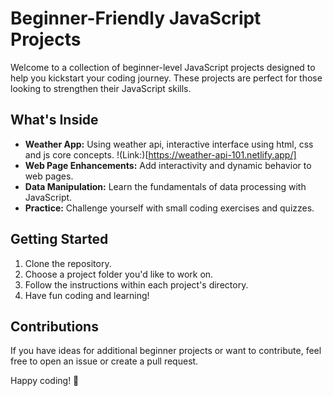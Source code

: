 # Beginner-Friendly JavaScript Projects

Welcome to a collection of beginner-level JavaScript projects designed to help you kickstart your coding journey. These projects are perfect for those looking to strengthen their JavaScript skills.

## What's Inside

- **Weather App:** Using weather api, interactive interface using html, css and js core concepts. !(Link:)[https://weather-api-101.netlify.app/]
- **Web Page Enhancements:** Add interactivity and dynamic behavior to web pages.
- **Data Manipulation:** Learn the fundamentals of data processing with JavaScript.
- **Practice:** Challenge yourself with small coding exercises and quizzes.

## Getting Started

1. Clone the repository.
2. Choose a project folder you'd like to work on.
3. Follow the instructions within each project's directory.
4. Have fun coding and learning!

## Contributions

If you have ideas for additional beginner projects or want to contribute, feel free to open an issue or create a pull request.

Happy coding! 🚀
